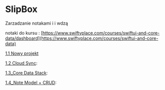 # SlipBox

Zarzadzanie notakami i i wdzą

notaki do kursu : [https://www.swiftyplace.com/courses/swiftui-and-core-data/dashboard](https://www.swiftyplace.com/courses/swiftui-and-core-data)

[1.1 Nowy projekt](1.1_NewProject.md)

[1.2 Cloud Sync](1.2_CloduSync.md):

[1.3_Core Data Stack](1.3_CoredataStack.md):

[1.4_Note Model + CRUD](1.4_NoteModel.md):

